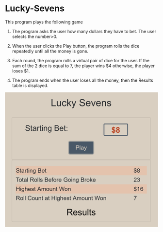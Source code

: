 # Lucky-Sevens

This program plays the following game

1. The program asks the user how many dollars they have to bet. The user selects the number>0.

2. When the user clicks the Play button, the program rolls the dice repeatedly until all the money is gone.

3. Each round, the program rolls a virtual pair of dice for the user.
If the sum of the 2 dice is equal to 7, the player wins $4 otherwise, the player loses $1.

4. The program ends when the user loses all the money, then the Results table is displayed.

![Game Picure](./gamePicture.png)